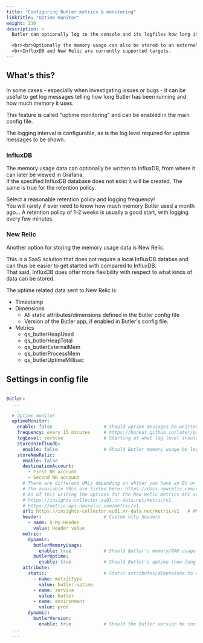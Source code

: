 ```yaml
---
title: "Configuring Butler metrics & monitoring"
linkTitle: "Uptime monitor"
weight: 210
description: >
  Butler can optionally log to the console and its logfiles how long it's been running and how much memory it uses. 

  <br><br>Optionally the memory usage can also be stored to an external database for later viewing/alerting in for example a Grafana dashboard.
  <br>InfluxDB and New Relic are currently supported targets.
---
```


## What's this?

In some cases - especially when investigating issues or bugs - it can be useful to get log messages telling how long Butler has been running and how much memory it uses.

This feature is called "uptime monitoring" and can be enabled in the main config file.

The logging interval is configurable, as is the log level required for uptime messages to be shown.

### InfluxDB

The memory usage data can optionally be written to InfluxDB, from where it can later be viewed in Grafana.  
If the specified InfluxDB database does not exist it will be created. The same is true for the retention policy.

Select a reasonable retention policy and logging frequency!  
You will rarely if ever need to know how much memory Butler used a month ago... A retention policy of 1-2 weeks is usually a good start, with logging every few minutes.

### New Relic

Another option for storing the memory usage data is New Relic.

This is a SaaS solution that does not require a local InfluxDB databse and can thus be easier to get started with compared to InfluxDB.  
That said, InfluxDB does offer more flexibility with respect to what kinds of data can be stored.

The uptime related data sent to New Relic is:

- Timestamp
- Dimensions
  - All static attributes/dimensions defined in the Butler config file
  - Version of the Butler app, if enabled in Butler's config file.  
- Metrics
  - qs_butlerHeapUsed
  - qs_butlerHeapTotal
  - qs_butlerExternalMem
  - qs_butlerProcessMem
  - qs_butlerUptimeMillisec

## Settings in config file

```yaml
---
Butler:
  ...
  ...
  # Uptime monitor
  uptimeMonitor:
    enable: false                   # Should uptime messages be written to the console and log files?
    frequency: every 15 minutes     # https://bunkat.github.io/later/parsers.html
    logLevel: verbose               # Starting at what log level should uptime messages be shown?
    storeInInfluxdb: 
      enable: false                 # Should Butler memory usage be logged to InfluxDB?
    storeNewRelic:
      enable: false
      destinationAccount:
        - First NR account
        - Second NR account
      # There are different URLs depending on whther you have an EU or US region New Relic account.
      # The available URLs are listed here: https://docs.newrelic.com/docs/accounts/accounts-billing/account-setup/choose-your-data-center/
      # As of this writing the options for the New Relic metrics API are
      # https://insights-collector.eu01.nr-data.net/metric/v1
      # https://metric-api.newrelic.com/metric/v1 
      url: https://insights-collector.eu01.nr-data.net/metric/v1   # Where should uptime data be sent?
      header:                       # Custom http headers
        - name: X-My-Header
          value: Header value
      metric:
        dynamic:
          butlerMemoryUsage:
            enable: true            # Should Butler's memory/RAM usage be sent to New Relic?
          butlerUptime:
            enable: true            # Should Butler's uptime (how long since it was started) be sent to New Relic?
      attribute: 
        static:                     # Static attributes/dimensions to attach to the data sent to New Relic.
          - name: metricType
            value: butler-uptime
          - name: service
            value: butler
          - name: environment
            value: prod
        dynamic:
          butlerVersion: 
            enable: true            # Should the Butler version be included in the data sent to New Relic?
  ...
  ...
```
